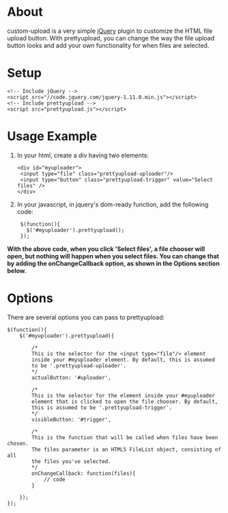 About
============

custom-upload is a very simple [jQuery](https://jquery.com/) plugin to customize the HTML file upload button. With prettyupload, you can change the way the file upload button looks and add your own functionality for when files are selected.

Setup
============
```
<!-- Include jQuery -->
<script src="//code.jquery.com/jquery-1.11.0.min.js"></script>
<!-- Include prettyupload -->
<script src="prettyupload.js"></script>
```

Usage Example
=============

1. In your html, create a div having two elements:

   ```
   <div id="myuploader">
    <input type="file" class="prettyupload-uploader"/>
    <input type="button" class="prettyupload-trigger" value="Select files" />
   </div>
   ```

2. In your javascript, in jquery's dom-ready function, add the following code:

   ```
    $(function(){
      $('#myuploader').prettyupload();
    });
   ```

**With the above code, when you click 'Select files', a file chooser will open, but nothing will happen when you
select files. You can change that by adding the onChangeCallback option, as shown in the Options section below.**

Options
========

There are several options you can pass to prettyupload:

```
$(function(){
	$('#myuploader').prettyupload({
	
		/* 
		This is the selector for the <input type="file"/> element 
		inside your #myuploader element. By default, this is assumed 
		to be '.prettyupload-uploader'. 
		*/
		actualButton: '#uploader',
		
		/* 
		This is the selector for the element inside your #myuploader 
		element that is clicked to open the file chooser. By default,
		this is assumed to be '.prettyupload-trigger'.
		*/
		visibleButton: '#trigger',
		
		/*
		This is the function that will be called when files have been chosen. 
		The files parameter is an HTML5 FileList object, consisting of all 
		the files you've selected.
		*/
		onChangeCallback: function(files){
			// code
		} 
		
	});
});
```

